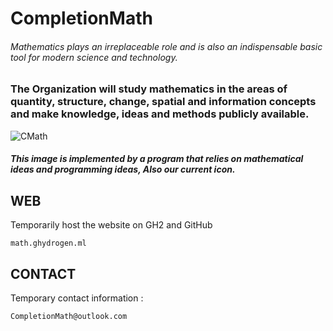 # CompletionMath
 ###### Mathematics plays an irreplaceable role and is also an indispensable basic tool for modern science and technology.

### The Organization will study mathematics in the areas of quantity, structure, change, spatial and information concepts and make knowledge, ideas and methods publicly available.

![CMath](https://user-images.githubusercontent.com/111329731/197224373-7d7c93a2-78ca-479f-83e5-7d0a55baa36f.png)
##### This image is implemented by a program that relies on mathematical ideas and programming ideas, Also our current icon.

## WEB
Temporarily host the website on GH2 and GitHub

    math.ghydrogen.ml

## CONTACT
Temporary contact information : 

    CompletionMath@outlook.com

